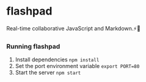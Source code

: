 # flashpad
Real-time collaborative JavaScript and Markdown.⚡️📝
### Running flashpad
1. Install dependencies ```npm install```
2. Set the port environment variable ```export PORT=80```
3. Start the server ```npm start```
